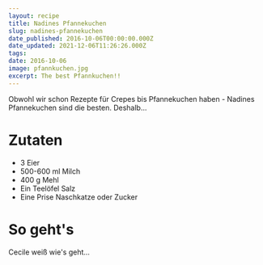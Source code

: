 ```yaml
---
layout: recipe
title: Nadines Pfannekuchen
slug: nadines-pfannekuchen
date_published: 2016-10-06T00:00:00.000Z
date_updated: 2021-12-06T11:26:26.000Z
tags: 
date: 2016-10-06
image: pfannkuchen.jpg
excerpt: The best Pfannkuchen!!
---
```


Obwohl wir schon Rezepte für Crepes bis Pfannekuchen haben - Nadines Pfannekuchen sind die besten. Deshalb...

# Zutaten

- 3 Eier
- 500-600 ml Milch
- 400 g Mehl
- Ein Teelöfel Salz
- Eine Prise Naschkatze oder Zucker

# So geht's

Cecile weiß wie's geht...
